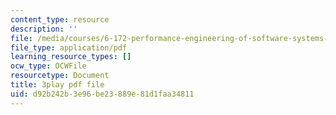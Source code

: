 ```yaml
---
content_type: resource
description: ''
file: /media/courses/6-172-performance-engineering-of-software-systems-fall-2018/d92b242b3e96be23889e81d1faa34811_o7h_sYMk_oc.pdf
file_type: application/pdf
learning_resource_types: []
ocw_type: OCWFile
resourcetype: Document
title: 3play pdf file
uid: d92b242b-3e96-be23-889e-81d1faa34811
---
```

